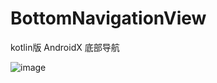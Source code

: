 # BottomNavigationView
kotlin版 AndroidX  底部导航  

![image](https://github.com/kokoidsoidsa/BottomNavigationView/blob/master/images/2000.png)
